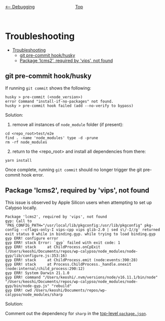 <div style="width: 45%; float:left" align="left"><a href="./debugging.md"><-- Debugging</a> </div>
<div style="width: 5%; float:left" align="center"><a href="./../README.md">Top</a></div>

<br><br>

# Troubleshooting

<!-- TOC -->

- [Troubleshooting](#troubleshooting)
    - [git pre-commit hook/husky](#git-pre-commit-hookhusky)
    - [Package 'lcms2', required by 'vips', not found](#package-lcms2-required-by-vips-not-found)

<!-- /TOC -->

## git pre-commit hook/husky

If running `git commit` shows the following:

```
husky > pre-commit (<node_version>)
error Command "install-if-no-packages" not found.
husky > pre-commit hook failed (add --no-verify to bypass)
```

Solution:

1. remove all instances of `node_module` folder (if present):

```
cd <repo_root>test/e2e
find . -name 'node_modules' type -d -prune
rm -rf node_modules
```

2. return to the <repo_root> and install all dependencies from there:

```
yarn install
```

Once complete, running `git commit` should no longer trigger the git pre-commit hook error.

## Package 'lcms2', required by 'vips', not found

This issue is observed by Apple Silicon users when attempting to set up Calypso locally.

```
Package 'lcms2', required by 'vips', not found
gyp: Call to 'PKG_CONFIG_PATH="/usr/local/lib/pkgconfig:/usr/lib/pkgconfig" pkg-config --cflags-only-I vips-cpp vips glib-2.0 | sed s\/-I//g' returned exit status 0 while in binding.gyp. while trying to load binding.gyp
gyp ERR! configure error
gyp ERR! stack Error: `gyp` failed with exit code: 1
gyp ERR! stack     at ChildProcess.onCpExit (/Users/keoshi/Documents/repos/wp-calypso/node_modules/node-gyp/lib/configure.js:353:16)
gyp ERR! stack     at ChildProcess.emit (node:events:390:28)
gyp ERR! stack     at Process.ChildProcess._handle.onexit (node:internal/child_process:290:12)
gyp ERR! System Darwin 21.1.0
gyp ERR! command "/Users/keoshi/.nvm/versions/node/v16.11.1/bin/node" "/Users/keoshi/Documents/repos/wp-calypso/node_modules/node-gyp/bin/node-gyp.js" "rebuild"
gyp ERR! cwd /Users/keoshi/Documents/repos/wp-calypso/node_modules/sharp
```

Solution:

Comment out the dependency for `sharp` in the [top-level `package.json`](https://github.com/Automattic/wp-calypso/blob/trunk/package.json#L276).
